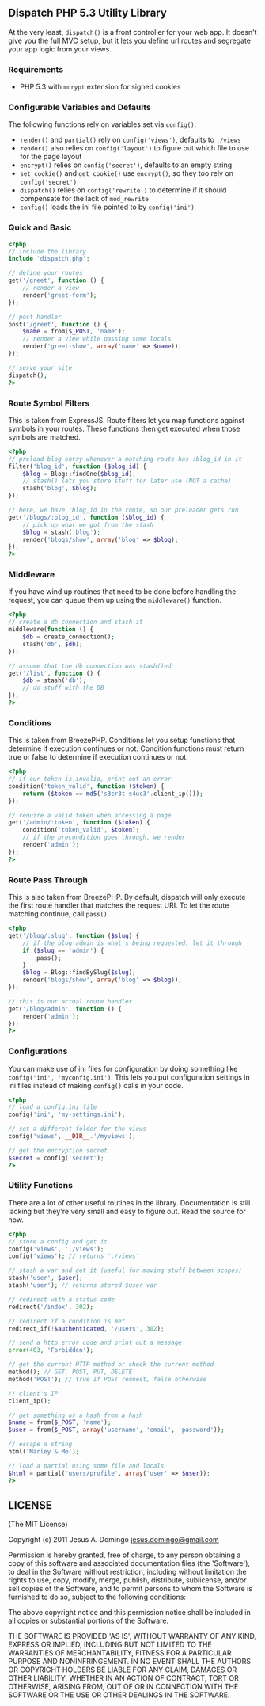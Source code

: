 ## Dispatch PHP 5.3 Utility Library
At the very least, `dispatch()` is a front controller for your web app. It doesn't give you the full MVC setup, but it lets you define url routes and segregate your app logic from your views.

### Requirements
* PHP 5.3 with `mcrypt` extension for signed cookies

### Configurable Variables and Defaults
The following functions rely on variables set via `config()`:
* `render()` and `partial()` rely on `config('views')`, defaults to `./views`
* `render()` also relies on `config('layout')` to figure out which file to use for the page layout
* `encrypt()` relies on `config('secret')`, defaults to an empty string
* `set_cookie()` and `get_cookie()` use `encrypt()`, so they too rely on `config('secret')`
* `dispatch()` relies on `config('rewrite')` to determine if it should compensate for the lack of `mod_rewrite`
* `config()` loads the ini file pointed to by `config('ini')`

### Quick and Basic
```php
<?php
// include the library
include 'dispatch.php';

// define your routes
get('/greet', function () {
	// render a view
	render('greet-form');
});

// post handler
post('/greet', function () {
	$name = from($_POST, 'name');
	// render a view while passing some locals
	render('greet-show', array('name' => $name));
});

// serve your site
dispatch();
?>
```

### Route Symbol Filters
This is taken from ExpressJS. Route filters let you map functions against symbols in your routes. These functions then get executed when those symbols are matched.

```php
<?php
// preload blog entry whenever a matching route has :blog_id in it
filter('blog_id', function ($blog_id) {
	$blog = Blog::findOne($blog_id);
	// stash() lets you store stuff for later use (NOT a cache)
	stash('blog', $blog);
});

// here, we have :blog_id in the route, so our preloader gets run
get('/blogs/:blog_id', function ($blog_id) {
	// pick up what we got from the stash
	$blog = stash('blog');
	render('blogs/show', array('blog' => $blog);
});
?>
```

### Middleware
If you have wind up routines that need to be done before handling the request, you can queue them up using the `middleware()` function.

```php
<?php
// create a db connection and stash it
middleware(function () {
	$db = create_connection();
	stash('db', $db);
});

// assume that the db connection was stash()ed
get('/list', function () {
	$db = stash('db');
	// do stuff with the DB
});
?>
```

### Conditions
This is taken from BreezePHP. Conditions let you setup functions that determine if execution continues or not. Condition functions must return true or false to determine if execution continues or not.

```php
<?php
// if our token is invalid, print out an error
condition('token_valid', function ($token) {
	return ($token == md5('s3cr3t-s4uc3'.client_ip()));
});

// require a valid token when accessing a page
get('/admin/:token', function ($token) {
	condition('token_valid', $token);
	// if the precondition goes through, we render
	render('admin');
});
?>
```

### Route Pass Through
This is also taken from BreezePHP. By default, dispatch will only execute the first route handler that matches the request URI. To let the route matching continue, call `pass()`.

```php
<?php
get('/blog/:slug', function ($slug) {
	// if the blog admin is what's being requested, let it through
	if ($slug == 'admin') {
		pass();
	}
	$blog = Blog::findBySlug($slug);
	render('blogs/show', array('blog' => $blog));
});

// this is our actual route handler
get('/blog/admin', function () {
	render('admin');
});
?>
```

### Configurations
You can make use of ini files for configuration by doing something like `config('ini', 'myconfig.ini')`.
This lets you put configuration settings in ini files instead of making `config()` calls in your code.

```php
<?php
// load a config.ini file
config('ini', 'my-settings.ini');

// set a different folder for the views
config('views', __DIR__.'/myviews');

// get the encryption secret
$secret = config('secret');
?>
```

### Utility Functions
There are a lot of other useful routines in the library. Documentation is still lacking but they're very small and easy to figure out. Read the source for now.

```php
<?php
// store a config and get it
config('views', './views');
config('views'); // returns './views'

// stash a var and get it (useful for moving stuff between scopes)
stash('user', $user);
stash('user'); // returns stored $user var

// redirect with a status code
redirect('/index', 302);

// redirect if a condition is met
redirect_if(!$authenticated, '/users', 302);

// send a http error code and print out a message
error(403, 'Forbidden');

// get the current HTTP method or check the current method
method(); // GET, POST, PUT, DELETE
method('POST'); // true if POST request, false otherwise

// client's IP
client_ip();

// get something or a hash from a hash
$name = from($_POST, 'name');
$user = from($_POST, array('username', 'email', 'password'));

// escape a string
html('Marley & Me');

// load a partial using some file and locals
$html = partial('users/profile', array('user' => $user));
?>
```

## LICENSE
(The MIT License)

Copyright (c) 2011 Jesus A. Domingo jesus.domingo@gmail.com

Permission is hereby granted, free of charge, to any person obtaining a copy of this software and associated documentation files (the 'Software'), to deal in the Software without restriction, including without limitation the rights to use, copy, modify, merge, publish, distribute, sublicense, and/or sell copies of the Software, and to permit persons to whom the Software is furnished to do so, subject to the following conditions:

The above copyright notice and this permission notice shall be included in all copies or substantial portions of the Software.

THE SOFTWARE IS PROVIDED 'AS IS', WITHOUT WARRANTY OF ANY KIND, EXPRESS OR IMPLIED, INCLUDING BUT NOT LIMITED TO THE WARRANTIES OF MERCHANTABILITY, FITNESS FOR A PARTICULAR PURPOSE AND NONINFRINGEMENT. IN NO EVENT SHALL THE AUTHORS OR COPYRIGHT HOLDERS BE LIABLE FOR ANY CLAIM, DAMAGES OR OTHER LIABILITY, WHETHER IN AN ACTION OF CONTRACT, TORT OR OTHERWISE, ARISING FROM, OUT OF OR IN CONNECTION WITH THE SOFTWARE OR THE USE OR OTHER DEALINGS IN THE SOFTWARE.

